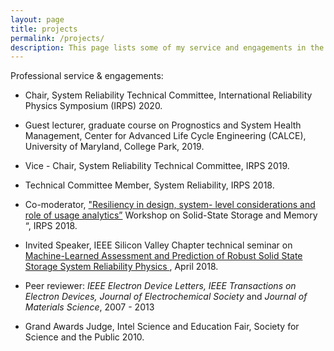 ```yaml
---
layout: page
title: projects
permalink: /projects/
description: This page lists some of my service and engagements in the public domain.
---
```


Professional service & engagements:



- Chair, System Reliability Technical Committee, International Reliability Physics Symposium (IRPS) 2020.
- Guest lecturer, graduate course on Prognostics and System Health Management, Center for Advanced Life Cycle Engineering (CALCE), University of Maryland, College Park, 2019.
- Vice - Chair, System Reliability Technical Committee, IRPS 2019.
- Technical Committee Member, System Reliability, IRPS 2018.

- Co-moderator, <a href="http://irps.org/wp-content/uploads/2018/01/Storage-and-Memory-%E2%80%93-SSD-SD-DIMM.pdf" target="_blank"> "Resiliency in design, system- level considerations and role of usage analytics”</a> Workshop on Solid-State Storage and Memory “, IRPS 2018.

- Invited Speaker, IEEE Silicon Valley Chapter technical seminar on <a href="http://ewh.ieee.org/council/sfba/bayareatech/?p=7586" target="_blank"> Machine-Learned Assessment and Prediction of Robust Solid State Storage System Reliability Physics </a>, April 2018.

- Peer reviewer: *IEEE Electron Device Letters, IEEE Transactions on Electron Devices, Journal of Electrochemical Society* and *Journal of Materials Science*, 2007 - 2013

- Grand Awards Judge, Intel Science and Education Fair, Society for Science and the Public 2010.